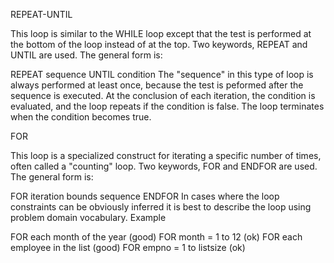 REPEAT-UNTIL

This loop is similar to the WHILE loop except that the test is performed at the bottom of the loop instead of at the top. Two keywords, REPEAT and UNTIL are used. The general form is:

REPEAT
sequence
UNTIL condition
The "sequence" in this type of loop is always performed at least once, because the test is peformed after the sequence is executed. At the conclusion of each iteration, the condition is evaluated, and the loop repeats if the condition is false. The loop terminates when the condition becomes true.
 

 FOR

This loop is a specialized construct for iterating a specific number of times, often called a "counting" loop.  Two keywords, FOR and ENDFOR are used. The general form is:

FOR iteration bounds
sequence
ENDFOR
In cases where the loop constraints can be obviously inferred it is best to describe the loop using problem domain vocabulary.
Example

FOR each month of the year (good)
FOR month = 1 to 12 (ok)
FOR each employee in the list (good)
FOR empno = 1 to listsize (ok)
